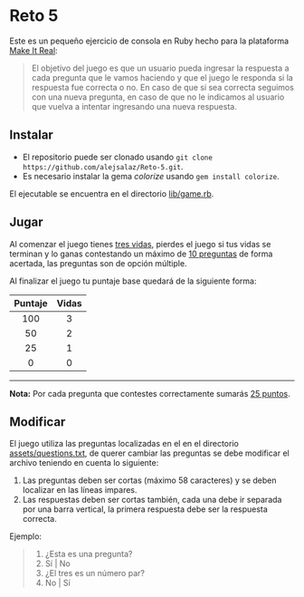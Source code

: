 # Reto 5

Este es un pequeño ejercicio de consola en Ruby hecho para la plataforma [Make It Real](https://www.makeitreal.camp/subjects/ruby/projects/3):

> El objetivo del juego es que un usuario pueda ingresar la respuesta a cada pregunta que le vamos haciendo y que el juego le responda si la respuesta fue correcta o no. En caso de que si sea correcta seguimos con una nueva pregunta, en caso de que no le indicamos al usuario que vuelva a intentar ingresando una nueva respuesta.

## Instalar

* El repositorio puede ser clonado usando `git clone https://github.com/alejsalaz/Reto-5.git`.
* Es necesario instalar la gema _colorize_ usando `gem install colorize`.

El ejecutable se encuentra en el  directorio [lib/game.rb](lib/game.rb).

## Jugar

Al comenzar el juego tienes <u>tres vidas</u>, pierdes el juego si tus vidas se terminan y lo ganas contestando un máximo de <u>10 preguntas</u> de forma acertada, las preguntas son de opción múltiple.

Al finalizar el juego tu puntaje base quedará de la siguiente forma:

<style>
    table {
        width: 100%;
    }
</style>

| **Puntaje** | **Vidas** |
|:-----------:|:---------:|
| 100         | 3         |
| 50          | 2         |
| 25          | 1         |
| 0           | 0         |

---

**Nota:** Por cada pregunta que contestes correctamente sumarás <u>25 puntos</u>.

## Modificar

El juego utiliza las preguntas localizadas en el en el  directorio [assets/questions.txt](assets/questions.txt), de querer cambiar las preguntas se debe modificar el archivo teniendo en cuenta lo siguiente:

1. Las preguntas deben ser cortas (máximo 58 caracteres) y se deben localizar en las líneas impares.
2. Las respuestas deben ser cortas también, cada una debe ir separada por una barra vertical, la primera respuesta debe ser la respuesta correcta.

Ejemplo:

> 1. ¿Esta es una pregunta?
> 2. Sí | No
> 3. ¿El tres es un número par?
> 4. No | Sí
